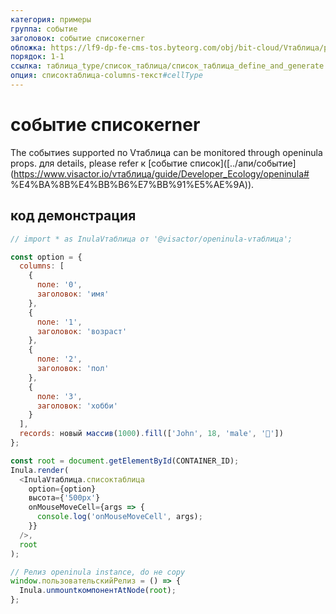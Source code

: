 ```yaml
---
категория: примеры
группа: событие
заголовок: событие списокerner
обложка: https://lf9-dp-fe-cms-tos.byteorg.com/obj/bit-cloud/Vтаблица/preview/react-по умолчанию-новый.png
порядок: 1-1
ссылка: таблица_type/список_таблица/список_таблица_define_and_generate
опция: списоктаблица-columns-текст#cellType
---
```


# событие списокerner

The событиеs supported по Vтаблица can be monitored through openinula props. для details, please refer к [событие список]([../апи/событие](https://www.visactor.io/vтаблица/guide/Developer_Ecology/openinula# %E4%BA%8B%E4%BB%B6%E7%BB%91%E5%AE%9A)).

## код демонстрация

```javascript liveдемонстрация template=vтаблица-openinula
// import * as InulaVтаблица от '@visactor/openinula-vтаблица';

const option = {
  columns: [
    {
      поле: '0',
      заголовок: 'имя'
    },
    {
      поле: '1',
      заголовок: 'возраст'
    },
    {
      поле: '2',
      заголовок: 'пол'
    },
    {
      поле: '3',
      заголовок: 'хобби'
    }
  ],
  records: новый массив(1000).fill(['John', 18, 'male', '🏀'])
};

const root = document.getElementById(CONTAINER_ID);
Inula.render(
  <InulaVтаблица.списоктаблица
    option={option}
    высота={'500px'}
    onMouseMoveCell={args => {
      console.log('onMouseMoveCell', args);
    }}
  />,
  root
);

// Релиз openinula instance, do не copy
window.пользовательскийРелиз = () => {
  Inula.unmountкомпонентAtNode(root);
};
```
